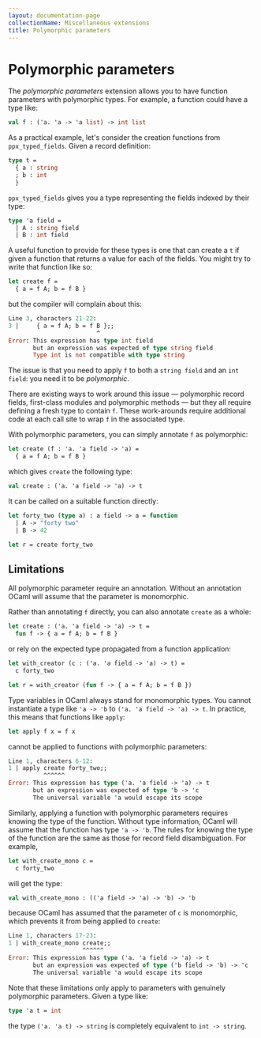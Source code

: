 ```yaml
---
layout: documentation-page
collectionName: Miscellaneous extensions
title: Polymorphic parameters
---
```


# Polymorphic parameters

The *polymorphic parameters* extension allows you to have function
parameters with polymorphic types. For example, a function could
have a type like:
```ocaml
val f : ('a. 'a -> 'a list) -> int list
```

As a practical example, let's consider the creation functions from
`ppx_typed_fields`. Given a record definition:
```ocaml
type t =
  { a : string
  ; b : int
  }
```
`ppx_typed_fields` gives you a type representing the fields indexed by
their type:
```ocaml
type 'a field =
  | A : string field
  | B : int field
```
A useful function to provide for these types is one that can create a
`t` if given a function that returns a value for each of the fields. You
might try to write that function like so:
```ocaml
let create f =
  { a = f A; b = f B }
```
but the compiler will complain about this:
```ocaml
Line 3, characters 21-22:
3 |     { a = f A; b = f B };;
                         ^
Error: This expression has type int field
       but an expression was expected of type string field
       Type int is not compatible with type string
```
The issue is that you need to apply `f` to both a `string field` and
an `int field`: you need it to be *polymorphic*.

There are existing ways to work around this issue &mdash; polymorphic
record fields, first-class modules and polymorphic methods &mdash; but they
all require defining a fresh type to contain `f`. These work-arounds
require additional code at each call site to wrap `f` in the associated
type.

With polymorphic parameters, you can simply annotate `f` as
polymorphic:
```ocaml
let create (f : 'a. 'a field -> 'a) =
  { a = f A; b = f B }
```
which gives `create` the following type:
```ocaml
val create : ('a. 'a field -> 'a) -> t
```

It can be called on a suitable function directly:
```ocaml
let forty_two (type a) : a field -> a = function
  | A -> "forty two"
  | B -> 42

let r = create forty_two
```

## Limitations

All polymorphic parameter require an annotation. Without an annotation
OCaml will assume that the parameter is monomorphic.

Rather than annotating `f` directly, you can also annotate `create` as
a whole:
```ocaml
let create : ('a. 'a field -> 'a) -> t =
  fun f -> { a = f A; b = f B }
```
or rely on the expected type propagated from a function application:
```ocaml
let with_creator (c : ('a. 'a field -> 'a) -> t) =
  c forty_two

let r = with_creator (fun f -> { a = f A; b = f B })
```

Type variables in OCaml always stand for monomorphic types. You cannot
instantiate a type like `'a -> 'b` to `('a. 'a field -> 'a) -> t`. In
practice, this means that functions like `apply`:
```ocaml
let apply f x = f x
```
cannot be applied to functions with polymorphic parameters:
```ocaml
Line 1, characters 6-12:
1 | apply create forty_two;;
          ^^^^^^
Error: This expression has type ('a. 'a field -> 'a) -> t
       but an expression was expected of type 'b -> 'c
       The universal variable 'a would escape its scope
```

Similarly, applying a function with polymorphic parameters requires
knowing the type of the function. Without type information, OCaml will
assume that the function has type `'a -> 'b`. The rules for knowing
the type of the function are the same as those for record field
disambiguation. For example,
```ocaml
let with_create_mono c =
  c forty_two
```
will get the type:
```ocaml
val with_create_mono : (('a field -> 'a) -> 'b) -> 'b
```
because OCaml has assumed that the parameter of `c` is monomorphic,
which prevents it from being applied to `create`:
```ocaml
Line 1, characters 17-23:
1 | with_create_mono create;;
                     ^^^^^^
Error: This expression has type ('a. 'a field -> 'a) -> t
       but an expression was expected of type ('b field -> 'b) -> 'c
       The universal variable 'a would escape its scope
```

Note that these limitations only apply to parameters with genuinely
polymorphic parameters. Given a type like:
```ocaml
type 'a t = int
```
the type `('a. 'a t) -> string` is completely equivalent to `int ->
string`.
